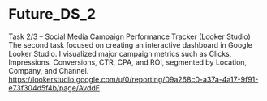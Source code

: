 # Future_DS_2
Task 2/3 – Social Media Campaign Performance Tracker (Looker Studio)  The second task focused on creating an interactive dashboard in Google Looker Studio. I visualized major campaign metrics such as Clicks, Impressions, Conversions, CTR, CPA, and ROI, segmented by Location, Company, and Channel.
https://lookerstudio.google.com/u/0/reporting/09a268c0-a37a-4a17-9f91-e73f304d5f4b/page/AvddF
